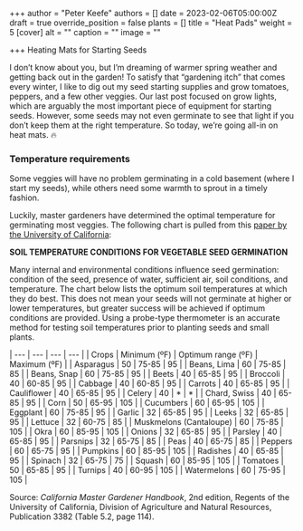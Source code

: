 +++
author = "Peter Keefe"
authors = []
date = 2023-02-06T05:00:00Z
draft = true
override_position = false
plants = []
title = "Heat Pads"
weight = 5
[cover]
alt = ""
caption = ""
image = ""

+++
Heating Mats for Starting Seeds

I don’t know about you, but I’m dreaming of warmer spring weather and getting back out in the garden! To satisfy that “gardening itch” that comes every winter, I like to dig out my seed starting supplies and grow tomatoes, peppers, and a few other veggies. Our last post focused on grow lights, which are arguably the most important piece of equipment for starting seeds. However, some seeds may not even germinate to see that light if you don’t keep them at the right temperature. So today, we’re going all-in on heat mats. 🔥

### Temperature requirements

Some veggies will have no problem germinating in a cold basement (where I start my seeds), while others need some warmth to sprout in a timely fashion.

Luckily, master gardeners have determined the optimal temperature for germinating most veggies. The following chart is pulled from this [paper by the University of California](https://sacmg.ucanr.edu/files/164220.pdf):

**SOIL TEMPERATURE CONDITIONS FOR VEGETABLE SEED GERMINATION**

Many internal and environmental conditions influence seed germination: condition of the seed, presence of water, sufficient air, soil conditions, and temperature. The chart below lists the optimum soil temperatures at which they do best. This does not mean your seeds will not germinate at higher or lower temperatures, but greater success will be achieved if optimum conditions are provided. Using a probe-type thermometer is an accurate method for testing soil temperatures prior to planting seeds and small plants.

| --- | --- | --- | --- |
| Crops | Minimum (ºF) | Optimum range (ºF) | Maximum (ºF) |
| Asparagus | 50 | 75-85 | 95 |
| Beans, Lima | 60 | 75-85 | 85 |
| Beans, Snap | 60 | 75-85 | 95 |
| Beets | 40 | 65-85 | 95 |
| Broccoli | 40 | 60-85 | 95 |
| Cabbage | 40 | 60-85 | 95 |
| Carrots | 40 | 65-85 | 95 |
| Cauliflower | 40 | 65-85 | 95 |
| Celery | 40 | * | * |
| Chard, Swiss | 40 | 65-85 | 95 |
| Corn | 50 | 65-95 | 105 |
| Cucumbers | 60 | 65-95 | 105 |
| Eggplant | 60 | 75-85 | 95 |
| Garlic | 32 | 65-85 | 95 |
| Leeks | 32 | 65-85 | 95 |
| Lettuce | 32 | 60-75 | 85 |
| Muskmelons (Cantaloupe) | 60 | 75-85 | 105 |
| Okra | 60 | 85-95 | 105 |
| Onions | 32 | 65-85 | 95 |
| Parsley | 40 | 65-85 | 95 |
| Parsnips | 32 | 65-75 | 85 |
| Peas | 40 | 65-75 | 85 |
| Peppers | 60 | 65-75 | 95 |
| Pumpkins | 60 | 85-95 | 105 |
| Radishes | 40 | 65-85 | 95 |
| Spinach | 32 | 65-75 | 75 |
| Squash | 60 | 85-95 | 105 |
| Tomatoes | 50 | 65-85 | 95 |
| Turnips | 40 | 60-95 | 105 |
| Watermelons | 60 | 75-95 | 105 |

Source: _California Master Gardener Handbook_, 2nd edition, Regents of the University of California, Division of Agriculture and Natural Resources, Publication 3382 (Table 5.2, page 114).